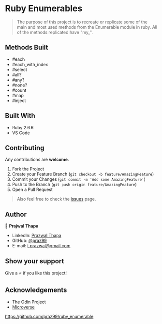 # Ruby Enumerables
> The purpose of this project is to recreate or replicate some of the main and most used methods from the Enumerable module in ruby. All of the methods replicated have "my_".
## Methods Built
* #each
* #each_with_index
* #select
* #all?
* #any?
* #none?
* #count
* #map
* #inject
## Built With
* Ruby 2.6.6
* VS Code
## Contributing
Any contributions are **welcome**.
1. Fork the Project
2. Create your Feature Branch (`git checkout -b feature/AmazingFeature`)
3. Commit your Changes (`git commit -m 'Add some AmazingFeature'`)
4. Push to the Branch (`git push origin feature/AmazingFeature`)
5. Open a Pull Request

> Also feel free to check the [issues](https://github.com/praz99/ruby-enumerables/issues) page.

## Author

👤 **Prajwal Thapa** 
    
- LinkedIn: [Prazwal Thapa](www.linkedin.com/in/prazwal-thapa/) 
- GitHub: [@praz99](https://github.com/praz99)
- E-mail: t.prazwal@gmail.com

## Show your support

Give a ⭐️ if you like this project!

<!-- ACKNOWLEDGEMENTS -->
## Acknowledgements
* The Odin Project
* [Microverse](https://www.microverse.org/)

https://github.com/praz99/ruby_enumerable